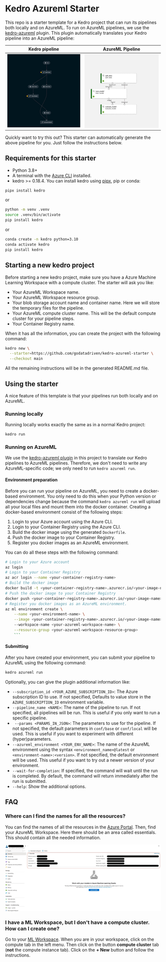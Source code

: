 # Kedro Azureml Starter
This repo is a starter template for a Kedro project that can run its pipelines both locally and on AzureML.
To run on AzureML pipelines, we use the [kedro-azureml](https://kedro-azureml.readthedocs.io/) plugin.
This plugin automatically translates your Kedro pipeline into an AzureML pipeline:

Kedro pipeline             |  AzureML Pipeline
:-------------------------:|:-------------------------:
<img src="images/kedro_viz.jpg" width="450">  | <img src="images/azureml_viz.jpg"  width="450">

Quickly want to try this out? This starter can automatically generate the above pipeline for you. Just follow the instructions below. 

## Requirements for this starter
- Python 3.8+
- A terminal with the [Azure CLI](https://learn.microsoft.com/en-us/cli/azure/install-azure-cli?view=azure-cli-latest) installed. 
- kedro >= 0.18.4. You can install kedro using [pipx](https://github.com/pypa/pipx), pip or conda:
```bash
pipx install kedro
```
or
```bash
python -m venv .venv
source .venv/bin/activate
pip install kedro
```
or
```bash
conda create -n kedro python=3.10
conda activate kedro
pip install kedro
```

## Starting a new kedro project
Before starting a new kedro project, make sure you have a Azure Machine Learning Workspace with a compute cluster.
The starter will ask you like:
- Your AzureML Workspace name.
- Your AzureML Workspace resource group.
- Your blob storage account name and container name. Here we will store the temporary files for the pipeline.
- Your AzureML compute cluster name. This will be the default compute cluster for your pipeline steps.
- Your Container Registry name.

When it has all the information, you can create the project with the following command:

```bash
kedro new \
  --starter=https://github.com/godatadriven/kedro-azureml-starter \
  --checkout main
```
All the remaining instructions will be in the generated README.md file.

## Using the starter
A nice feature of this template is that your pipelines run both locally and on AzureML.

### Running locally
Running locally works exactly the same as in a normal Kedro project:
```bash
kedro run
```
### Running on AzureML
We use the [kedro-azureml plugin](https://kedro-azureml.readthedocs.io/) in this project to translate our Kedro pipelines to AzureML pipelines.
Therefore, we don't need to write any AzureML-specific code; we only need to run `kedro azureml run`.

#### Environment preparation
Before you can run your pipeline on AzureML, you need to create a docker-based environment. 
You only need to do this when your Python version or dependencies change because the command `kedro azureml run` will upload all your local files and mount them into the docker container.
Creating a docker-based environment consist of the following steps:
1. Login to your Azure account using the Azure CLI.
2. Login to your Container Registry using the Azure CLI.
3. Build the docker image using the generated `Dockerfile`.
4. Push the docker image to your Container Registry.
5. Register you docker images as an AzureML environment.

You can do all these steps with the following command:
```bash
# Login to your Azure account
az login
# Login to your Container Registry
az acr login --name <your-container-registry-name>
# Build the docker image
docker build -t <your-container-registry-name>.azurecr.io/<your-image-name>:<your-image-tag> .
# Push the docker image to your Container Registry
docker push <your-container-registry-name>.azurecr.io/<your-image-name>:<your-image-tag>
# Register you docker images as an AzureML environment.
az ml environment create \
    --name <your-environment-name> \
    --image <your-container-registry-name>.azurecr.io/<your-image-name>:<your-image-tag>
    --workspace-name <your-azureml-workspace-name> \
    --resource-group <your-azureml-workspace-resource-group>
    ```
```

#### Submitting
After you have created your environment, you can submit your pipeline to AzureML using the following command:
```bash
kedro azureml run 
```
Optionally, you can give the plugin additional information like:
- `--subscription_id <YOUR_AZURE_SUBSCRIPTION_ID>`: The Azure subscription ID to use. If not specified,  Defaults to value store in the `AZURE_SUBSCRIPTION_ID` environment variable.
- `--pipeline_name <NAME>`: The name of the pipeline to run. If not specified, all pipelines will be run. This is useful if you only want to run a specific pipeline.
- ` --params <PARAMS_IN_JSON>`: The parameters to use for the pipeline. If not specified, the default parameters in `conf/base` or `conf/local` will be used. This is useful if you want to experiment with different (hyper)parameters.
- `--azureml_environment <YOUR_ENV_NAME>`: The name of the AzureML environment using the syntax `<environment_name>@latest` or `<environment-name>:<version>`. If not specified, the default environment will be used. This useful if you want to try out a newer version of your environment.
- `--wait-for-completion`: If specified, the command will wait until the run is completed. By default, the command will return immediately after the run is submitted.
- `--help`: Show the additional options.


## FAQ

### Where can I find the names for all the resources?
You can find the names of all the resources in the [Azure Portal](https://portal.azure.com/).
Then, find your AzureML Workspace.
Here there should be an area called essentials.
This should contain all the needed information.

![AzureML Workspace](images/ml-workspace-resources.jpg)

### I have a ML Workspace, but I don't have a compute cluster. How can I create one?
Go to your [ML Workspace](https://ml.azure.com/).
When you are in your workspace, click on the compute tab in the left menu.
Then click on the button **compute cluster** tab (**not** the compute instance tab).
Click on the **+ New** button and follow the instructions.
